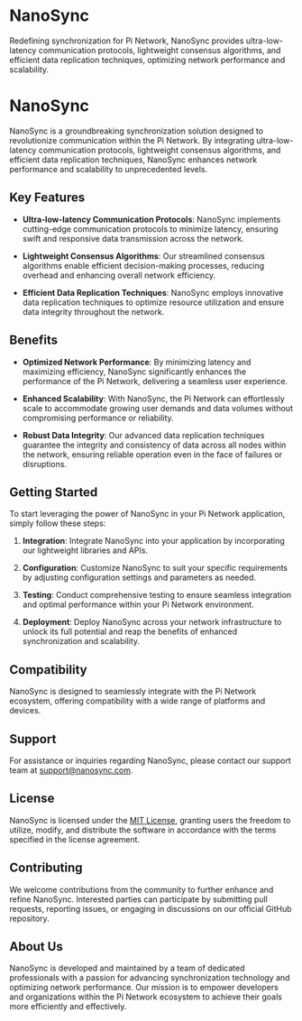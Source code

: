 # NanoSync
Redefining synchronization for Pi Network, NanoSync provides ultra-low-latency communication protocols, lightweight consensus algorithms, and efficient data replication techniques, optimizing network performance and scalability.

# NanoSync

NanoSync is a groundbreaking synchronization solution designed to revolutionize communication within the Pi Network. By integrating ultra-low-latency communication protocols, lightweight consensus algorithms, and efficient data replication techniques, NanoSync enhances network performance and scalability to unprecedented levels.

## Key Features

- **Ultra-low-latency Communication Protocols**: NanoSync implements cutting-edge communication protocols to minimize latency, ensuring swift and responsive data transmission across the network.

- **Lightweight Consensus Algorithms**: Our streamlined consensus algorithms enable efficient decision-making processes, reducing overhead and enhancing overall network efficiency.

- **Efficient Data Replication Techniques**: NanoSync employs innovative data replication techniques to optimize resource utilization and ensure data integrity throughout the network.

## Benefits

- **Optimized Network Performance**: By minimizing latency and maximizing efficiency, NanoSync significantly enhances the performance of the Pi Network, delivering a seamless user experience.

- **Enhanced Scalability**: With NanoSync, the Pi Network can effortlessly scale to accommodate growing user demands and data volumes without compromising performance or reliability.

- **Robust Data Integrity**: Our advanced data replication techniques guarantee the integrity and consistency of data across all nodes within the network, ensuring reliable operation even in the face of failures or disruptions.

## Getting Started

To start leveraging the power of NanoSync in your Pi Network application, simply follow these steps:

1. **Integration**: Integrate NanoSync into your application by incorporating our lightweight libraries and APIs.

2. **Configuration**: Customize NanoSync to suit your specific requirements by adjusting configuration settings and parameters as needed.

3. **Testing**: Conduct comprehensive testing to ensure seamless integration and optimal performance within your Pi Network environment.

4. **Deployment**: Deploy NanoSync across your network infrastructure to unlock its full potential and reap the benefits of enhanced synchronization and scalability.

## Compatibility

NanoSync is designed to seamlessly integrate with the Pi Network ecosystem, offering compatibility with a wide range of platforms and devices.

## Support

For assistance or inquiries regarding NanoSync, please contact our support team at [support@nanosync.com](mailto:support@nanosync.com).

## License

NanoSync is licensed under the [MIT License](https://opensource.org/licenses/MIT), granting users the freedom to utilize, modify, and distribute the software in accordance with the terms specified in the license agreement.

## Contributing

We welcome contributions from the community to further enhance and refine NanoSync. Interested parties can participate by submitting pull requests, reporting issues, or engaging in discussions on our official GitHub repository.

## About Us

NanoSync is developed and maintained by a team of dedicated professionals with a passion for advancing synchronization technology and optimizing network performance. Our mission is to empower developers and organizations within the Pi Network ecosystem to achieve their goals more efficiently and effectively.
